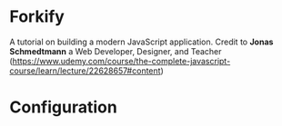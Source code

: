 # Forkify
A tutorial on building a modern JavaScript application. Credit to **Jonas Schmedtmann** a Web Developer, Designer, and Teacher
(https://www.udemy.com/course/the-complete-javascript-course/learn/lecture/22628657#content)

# Configuration



